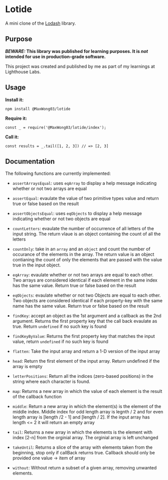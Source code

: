 # Lotide

A mini clone of the [Lodash](https://lodash.com) library.

## Purpose

**_BEWARE:_ This library was published for learning purposes. It is _not_ intended for use in production-grade software.**

This project was created and published by me as part of my learnings at Lighthouse Labs. 

## Usage

**Install it:**

`npm install @MaxWong03/lotide`

**Require it:**

`const _ = require('@MaxWong03/lotide/index');`

**Call it:**

`const results = _.tail([1, 2, 3]) // => [2, 3]`

## Documentation

The following functions are currently implemented:

* `assertArraysEqual`: uses `eqArray` to display a help message indicating whether or not two arrays are equal
  
* `assertEqual`: evaulate the value of two primitive types value and return true or false based on the result

* `assertObjectsEqual`: uses `eqObjects` to display a help message indicating whether or not two objects are equal

* `countLetters`: evaulate the number of occurrence of all letters of the input string. The return vlaue is an object containing the count of all the letters
* `countOnly`: take in an `array` and an `object` and count the number of occurance of the elements in the array. The return value is an object contianing the count of only the elements that are passed with the value true in the input object.

* `eqArray`: evaulate whether or not two arrays are equal to each other. Two arrays are considered identical if each element in the same index has the same value. Return true or false based on the result

* `eqObjects`:  evaulate whether or not two Objects are equal to each other. Two objects are considered identical if each property-key with the same name has the same value. Return true or false based on the result
  
* `findKey`: accept an object as the 1st argument and a callback as the 2nd argument. Returns the first property key that the call back evaulate as true. Return `undefined` if no such key is found

* `findKeyByValue`:  Returns the first property key that matches the input value, return `undefined` if no such key is found
  
* `flatten`: Take the input array and return a 1-D version of the input array

* `head`: Return the first element of the input array. Return undefined if the array is empty

* `letterPositions`: Return all the indices (zero-based positions) in the string where each character is found.

* `map`: Returns a new array in which the value of each element is the result of the callback function

* `middle`: Return a new array in which the element(s) is the element of the middle index. Middle index for odd length array is legnth / 2 and for even length array is [length /2 - 1] and [length / 2]. If the input array has length <= 2 it will return an empty array
  
* `tail`: Returns a new array in which the elements is the element with index [2-n] from the orginial array. The orginial array is left unchanged

* `takeUntil`: Returns a slice of the array with elements taken from the beginning, stop only if callBack returns true. Callback should only be provided one value -> item of array
  
* `without`: Without return a subset of a given array, removing unwanted elements.